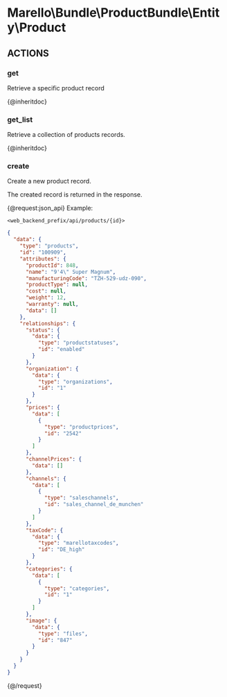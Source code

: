 # Marello\Bundle\ProductBundle\Entity\Product

## ACTIONS  

### get

Retrieve a specific product record

{@inheritdoc}

### get_list

Retrieve a collection of products records.

{@inheritdoc}

### create

Create a new product record.

The created record is returned in the response.

{@request:json_api}
Example:

`<web_backend_prefix/api/products/{id}>`

```JSON
{
  "data": {
    "type": "products",
    "id": "100909",
    "attributes": {
      "productId": 848,
      "name": "9'4\" Super Magnum",
      "manufacturingCode": "TZH-529-udz-090",
      "productType": null,
      "cost": null,
      "weight": 12,
      "warranty": null,
      "data": []
    },
    "relationships": {
      "status": {
        "data": {
          "type": "productstatuses",
          "id": "enabled"
        }
      },
      "organization": {
        "data": {
          "type": "organizations",
          "id": "1"
        }
      },
      "prices": {
        "data": [
          {
            "type": "productprices",
            "id": "2542"
          }
        ]
      },
      "channelPrices": {
        "data": []
      },
      "channels": {
        "data": [
          {
            "type": "saleschannels",
            "id": "sales_channel_de_munchen"
          }
        ]
      },
      "taxCode": {
        "data": {
          "type": "marellotaxcodes",
          "id": "DE_high"
        }
      },
      "categories": {
        "data": [
          {
            "type": "categories",
            "id": "1"
          }
        ]
      },
      "image": {
        "data": {
          "type": "files",
          "id": "847"
        }
      }
    }
  }
}
```
{@/request}
